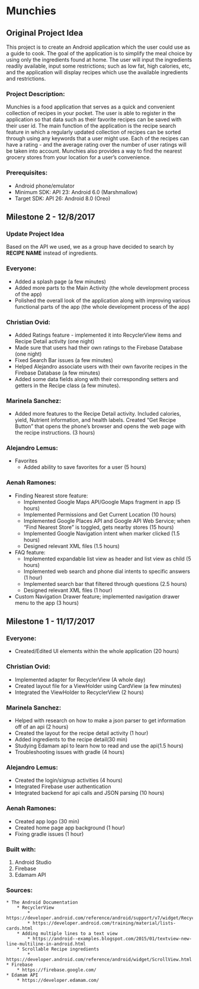 # Munchies

## Original Project Idea
This project is to create an Android application which the user could use as a guide to cook. The goal of the application is to simplify the meal choice by using only the ingredients found at home. The user will input the ingredients readily available, input some restrictions; such as low fat, high calories, etc, and the application will display recipes which use the available ingredients and restrictions.

### Project Description: 
Munchies is a food application that serves as a quick and convenient collection of recipes in your pocket. The user is able to register in the application so that data such as their favorite recipes can be saved with their user id. The main function of the application is the recipe search feature in which a regularly updated collection of recipes can be sorted through using any keywords that a user might use. Each of the recipes can have a rating - and the average rating over the number of user ratings will be taken into account. Munchies also provides a way to find the nearest grocery stores from your location for a user’s convenience.

### Prerequisites:
* Android phone/emulator	
* Minimum SDK: API 23: Android 6.0 (Marshmallow)
* Target SDK: API 26: Android 8.0 (Oreo)

## Milestone 2 - 12/8/2017

### Update Project Idea
Based on the API we used, we as a group have decided to search by **RECIPE NAME** instead of ingredients.

### Everyone:
* Added a splash page (a few minutes) 
* Added more parts to the Main Activity (the whole development process of the app)
* Polished the overall look of the application along with improving various functional parts of the app (the whole development process of the app)

### Christian Ovid:
* Added Ratings feature - implemented it into RecyclerView items and Recipe Detail activity (one night)
* Made sure that users had their own ratings to the Firebase Database (one night)
* Fixed Search Bar issues (a few minutes)
* Helped Alejandro associate users with their own favorite recipes in the Firebase Database (a few minutes)
* Added some data fields along with their corresponding setters and getters in the Recipe class (a few minutes).

### Marinela Sanchez:
* Added more features to the Recipe Detail activity. Included calories, yield, Nutrient information, and health labels. Created “Get Recipe Button” that opens the phone’s browser and opens the web page with the recipe instructions. (3 hours)

### Alejandro Lemus:
* Favorites
	* Added ability to save favorites for a user (5 hours)

### Aenah Ramones:
* Finding Nearest store feature:
	* Implemented Google Maps API/Google Maps fragment in app (5 hours)
	* Implemented Permissions and Get Current Location (10 hours)
	* Implemented Google Places API and Google API Web Service; when “Find Nearest Store” is toggled, gets nearby stores (15 hours)
	* Implemented Google Navigation intent when marker clicked (1.5 hours)
	* Designed relevant XML files (1.5 hours)
* FAQ feature:
	* Implemented expandable list view as header and list view as child (5 hours)
	* Implemented web search and phone dial intents to specific answers (1 hour)
	* Implemented search bar that filtered through questions (2.5 hours)
	* Designed relevant XML files (1 hour)
* Custom Navigation Drawer feature; implemented navigation drawer menu to the app (3 hours)

## Milestone 1 - 11/17/2017

### Everyone:
* Created/Edited UI elements within the whole application (20 hours)

### Christian Ovid:
* Implemented adapter for RecyclerView (A whole day)
* Created layout file for a ViewHolder using CardView (a few minutes)
* Integrated the ViewHolder to RecyclerView (2 hours)

### Marinela Sanchez:
* Helped with research on how to make a json parser to get information off of an api (2 hours)
* Created the layout for the recipe detail activity (1 hour)
* Added ingredients to the recipe detail(30 min)
* Studying Edamam api to  learn how to read and use the api(1.5 hours)
* Troubleshooting issues with gradle (4 hours)

### Alejandro Lemus:
* Created the login/signup activities (4 hours)
* Integrated Firebase user authentication
* Integrated backend for api calls and JSON parsing (10 hours)

### Aenah Ramones:
* Created app logo (30 min)
* Created home page app background (1 hour)
* Fixing gradle issues (1 hour)

### Built with:
1. Android Studio
2. Firebase
3. Edamam API

### Sources:
	* The Android Documentation
		* RecyclerView
			* https://developer.android.com/reference/android/support/v7/widget/RecyclerView.html
			* https://developer.android.com/training/material/lists-cards.html
		* Adding multiple lines to a text view
			* https://android--examples.blogspot.com/2015/01/textview-new-line-multiline-in-android.html
		* Scrollable Recipe ingredients
			* https://developer.android.com/reference/android/widget/ScrollView.html 
	* Firebase
		* https://firebase.google.com/
	* Edamam API
		* https://developer.edamam.com/
